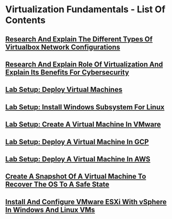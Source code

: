 # Virtualization Fundamentals - List Of Contents

## [Research And Explain The Different Types Of Virtualbox Network Configurations](https://github.com/aaronamran/MSAF-System-Administration-Fundamentals/blob/main/Virtualization%20Fundamentals/research-virtualbox-network-config.md)

## [Research And Explain Role Of Virtualization And Explain Its Benefits For Cybersecurity](https://github.com/aaronamran/MSAF-System-Administration-Fundamentals/blob/main/Virtualization%20Fundamentals/research-virtualisation-benefits.md)

## [Lab Setup: Deploy Virtual Machines](https://github.com/aaronamran/MSAF-System-Administration-Fundamentals/blob/main/Virtualization%20Fundamentals/deploy-vm.md)

## [Lab Setup: Install Windows Subsystem For Linux](https://github.com/aaronamran/MSAF-System-Administration-Fundamentals/blob/main/Virtualization%20Fundamentals/lab-setup-install-wsl.md)

## [Lab Setup: Create A Virtual Machine In VMware]()

## [Lab Setup: Deploy A Virtual Machine In GCP]()

## [Lab Setup: Deploy A Virtual Machine In AWS]()

## [Create A Snapshot Of A Virtual Machine To Recover The OS To A Safe State](https://github.com/aaronamran/MSAF-System-Administration-Fundamentals/blob/main/Virtualization%20Fundamentals/create-snapshot-vm-recover.md)

## [Install And Configure VMware ESXi With vSphere In Windows And Linux VMs]()
